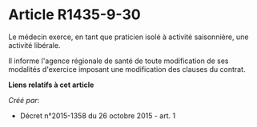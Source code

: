 # Article R1435-9-30

Le médecin exerce, en tant que praticien isolé à activité saisonnière, une activité libérale.

Il informe l'agence régionale de santé de toute modification de ses modalités d'exercice imposant une modification des
clauses du contrat.

**Liens relatifs à cet article**

_Créé par_:

  - Décret n°2015-1358 du 26 octobre 2015 - art. 1
